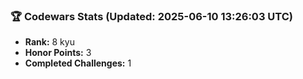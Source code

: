 ### 🏆 Codewars Stats (Updated: 2025-06-10 13:26:03 UTC)

- **Rank:** 8 kyu
- **Honor Points:** 3
- **Completed Challenges:** 1
